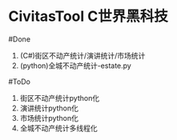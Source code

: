 CivitasTool C世界黑科技
===========
#Done
1.  (C#)街区不动产统计/演讲统计/市场统计
2.  (python)全城不动产统计-estate.py

#ToDo
1.  街区不动产统计python化
2.  演讲统计python化
3.  市场统计python化
4.  全城不动产统计多线程化
